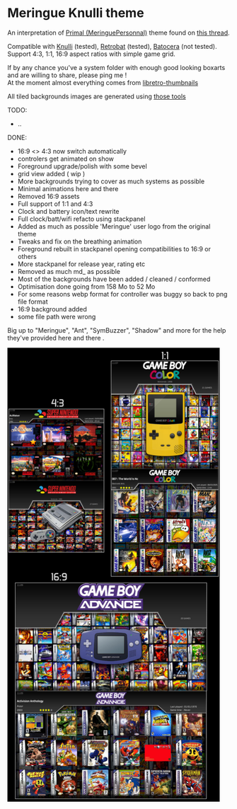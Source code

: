 # Meringue Knulli theme

An interpretation of [Primal (MeringuePersonnal)](https://www.reddit.com/user/MeringuePersonal3407/) theme found on [this thread](https://www.reddit.com/r/ANBERNIC/comments/1ix9124/my_collection/).<br />

Compatible with [Knulli](https://knulli.org/) (tested), [Retrobat](https://www.retrobat.org/accueil-fr/) (tested), [Batocera](https://batocera.org/) (not tested).<br />
Support 4:3, 1:1, 16:9 aspect ratios with simple game grid.<br />

If by any chance you've a system folder with enough good looking boxarts and are willing to share, please ping me !<br />
At the moment almost everything comes from [libretro-thumbnails](https://github.com/libretro-thumbnails/libretro-thumbnails)<br>

All tiled backgrounds images are generated using [those tools](https://github.com/kthod861/Boxart_Project)<br>


TODO: <br />
- ..

DONE: <br />
- 16:9 <> 4:3 now switch automatically
- controlers get animated on show
- Foreground upgrade/polish with some bevel
- grid view added ( wip )
- More backgrounds trying to cover as much systems as possible
- Minimal animations here and there
- Removed 16:9 assets
- Full support of 1:1 and 4:3
- Clock and battery icon/text rewrite
- Full clock/batt/wifi refacto using stackpanel
- Added as much as possible 'Meringue' user logo from the original theme
- Tweaks and fix on the breathing animation
- Foreground rebuilt in stackpanel opening compatibilities to 16:9 or others
- More stackpanel for release year, rating etc
- Removed as much md_ as possible
- Most of the backgrounds have been added / cleaned / conformed
- Optimisation done going from 158 Mo to 52 Mo
- For some reasons webp format for controller was buggy so back to png file format
- 16:9 background added
- some file path were wrong
  

Big up to "Meringue", "Ant", "SymBuzzer", "Shadow" and more for the help they've provided here and there .

<img src="https://github.com/kthod861/Meringue_ES_DE_Knulli/blob/main/_inc/screenshot.jpg" width="480" /><br />
